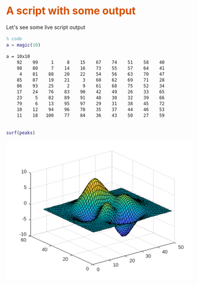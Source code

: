 
# <span style="color:rgb(213,80,0)">A script with some output</span>

Let's see some live script output

```matlab
% code
a = magic(10)
```

```TextOutput
a = 10x10    
    92    99     1     8    15    67    74    51    58    40
    98    80     7    14    16    73    55    57    64    41
     4    81    88    20    22    54    56    63    70    47
    85    87    19    21     3    60    62    69    71    28
    86    93    25     2     9    61    68    75    52    34
    17    24    76    83    90    42    49    26    33    65
    23     5    82    89    91    48    30    32    39    66
    79     6    13    95    97    29    31    38    45    72
    10    12    94    96    78    35    37    44    46    53
    11    18   100    77    84    36    43    50    27    59
```

```matlab

surf(peaks)
```

<center><img src="sample_media/figure_0.png" width="585" alt="figure_0.png"></center>

